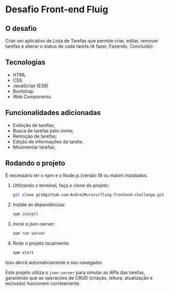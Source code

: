 # Desafio Front-end Fluig

## O desafio
Criar um aplicativo de Lista de Tarefas que permite criar, editar, remover tarefas e alterar o status de cada tarefa (A fazer, Fazendo, Concluído).

## Tecnologias
- HTML
- CSS
- JavaScript (ES6)
- Bootstrap
- Web Components

## Funcionalidades adicionadas
- Exibição de tarefas;
- Busca de tarefas pelo nome;
- Remoção de tarefas;
- Edição de informações da tarefa;
- Movimentar tarefas;

## Rodando o projeto
É necessário ter o npm e o Node.js (versão 18 ou maior) instalados.

1. Utilizando o terminal, faça o clone do projeto:
   ```bash
   git clone git@github.com:AndreiMuraro/fluig-frontend-challenge.git
   ```

2. Instale as dependências:
   ```bash
   npm install
   ```

3. Inicie o json-server:
    ```bash
    npm run server
    ```

3. Rode o projeto localmente:
   ```bash
   npm start
   ```
Isso abrirá automaticamente o seu navegador.


Este projeto utiliza o `json-server` para simular as APIs das tarefas, garantindo que as operações de CRUD (criação, leitura, atualização e exclusão) funcionem corretamente.